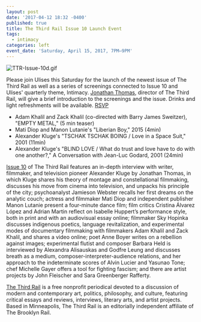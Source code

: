 ```yaml
---
layout: post
date: '2017-04-12 18:32 -0400'
published: true
title: The Third Rail Issue 10 Launch Event
tags:
  - intimacy
categories: left
event_date: 'Saturday, April 15, 2017, 7PM–9PM'
---
```

![TTR-Issue-10d.gif]({{site.baseurl}}/assets/img/TTR-Issue-10d.gif)

Please join Ulises this Saturday for the launch of the newest issue of The Third Rail as well as a series of screenings connected to Issue 10 and Ulises' quarterly theme, Intimacy. [Jonathan Thomas](http://www.jtoffscreen.com), director of The Third Rail, will give a brief introduction to the screenings and the issue. Drinks and light refreshments will be available. [RSVP](https://www.facebook.com/events/392704901114356/)

- Adam Khalil and Zack Khalil (co-directed with Barry James Sweitzer), "EMPTY METAL," (5 min teaser)
- Mati Diop and Manon Lutanie's "Liberian Boy," 2015 (4min)
- Alexander Kluge's "TSCHAK TSCHAK BOING / Love in a Space Suit," 2001 (11min)
- Alexander Kluge's "BLIND LOVE / What do trust and love have to do with one another?," A Conversation with Jean-Luc Godard, 2001 (24min)

[Issue 10](http://thirdrailquarterly.org/#information) of The Third Rail features an in-depth interview with writer, filmmaker, and television pioneer Alexander Kluge by Jonathan Thomas, in which Kluge shares his theory of montage and constellational filmmaking, discusses his move from cinema into television, and unpacks his principle of the city; psychoanalyst Jamieson Webster recalls her first dreams on the analytic couch; actress and filmmaker Mati Diop and independent publisher Manon Lutanie present a four-minute dance film; film critics Cristina Álvarez López and Adrian Martin reflect on Isabelle Huppert’s performance style, both in print and with an audiovisual essay online; filmmaker Sky Hopinka discusses indigenous poetics, language revitalization, and experimental modes of documentary filmmaking with filmmakers Adam Khalil and Zack Khalil, and shares a video online; poet Anne Boyer writes on a rebellion against images; experimental flutist and composer Barbara Held is interviewed by Alexandra Alisauskas and Godfre Leung and discusses breath as a medium, composer-interpreter-audience relations, and her approach to the indeterminate scores of Alvin Lucier and Yasunao Tone; chef Michelle Gayer offers a tool for fighting fascism; and there are artist projects by John Fleischer and Sara Greenberger Rafferty. 

[The Third Rail](http://thirdrailquarterly.org/#information) is a free nonprofit periodical devoted to a discussion of modern and contemporary art, politics, philosophy, and culture, featuring critical essays and reviews, interviews, literary arts, and artist projects. Based in Minneapolis, The Third Rail is an editorially independent affiliate of The Brooklyn Rail.
